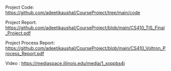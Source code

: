 Project Code:    https://github.com/adeetikaushal/CourseProject/tree/main/code

Project Report: https://github.com/adeetikaushal/CourseProject/blob/main/CS410_TIS_Final_Project.pdf 

Project Process Report: https://github.com/adeetikaushal/CourseProject/blob/main/CS410_Voltron_Process_Report.pdf

Video : https://mediaspace.illinois.edu/media/1_xoppbs4i


